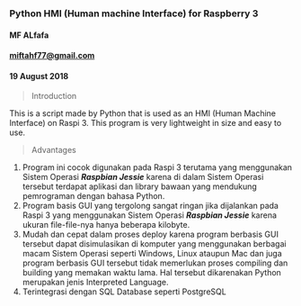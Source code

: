 ### Python HMI (Human machine Interface) for Raspberry 3 ###
#### MF ALfafa ####
#### miftahf77@gmail.com ####
#### 19 August 2018 ####

> Introduction

This is a script made by Python that is used as an HMI (Human Machine Interface) on Raspi 3. This program is very lightweight in size and easy to use. 

> Advantages
1. Program ini cocok digunakan pada Raspi 3 terutama yang menggunakan Sistem Operasi ***Raspbian Jessie*** karena di dalam Sistem Operasi tersebut terdapat aplikasi dan library bawaan yang mendukung pemrograman dengan bahasa Python.
2. Program basis GUI yang tergolong sangat ringan jika dijalankan pada Raspi 3 yang menggunakan Sistem Operasi ***Raspbian Jessie*** karena ukuran file-file-nya hanya beberapa kilobyte.
3. Mudah dan cepat dalam proses deploy karena program berbasis GUI tersebut dapat disimulasikan di komputer yang menggunakan berbagai macam Sistem Operasi seperti Windows, Linux ataupun Mac dan juga program berbasis GUI tersebut tidak memerlukan proses compiling dan building yang memakan waktu lama. Hal tersebut dikarenakan Python merupakan jenis Interpreted Language.
4. Terintegrasi dengan SQL Database seperti PostgreSQL